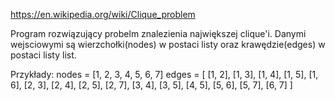https://en.wikipedia.org/wiki/Clique_problem

Program rozwiązujący probelm znalezienia największej clique'i.
Danymi wejsciowymi są wierzchołki(nodes) w postaci listy oraz krawędzie(edges) w postaci listy list.

Przykłady:
nodes = [1, 2, 3, 4, 5, 6, 7]
edges = [
            [1, 2], [1, 3], [1, 4], [1, 5], [1, 6],
            [2, 3], [2, 4], [2, 5], [2, 7],
            [3, 4], [3, 5], [4, 5],
            [5, 6], [5, 7],
            [6, 7]
         ]